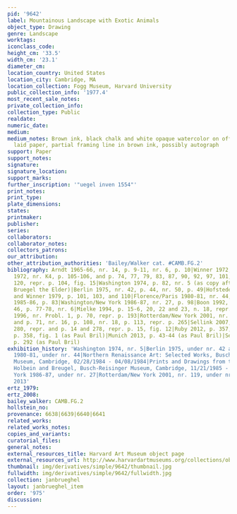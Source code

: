 ```yaml
---
pid: '9642'
label: Mountainous Landscape with Exotic Animals
object_type: Drawing
genre: Landscape
worktags:
iconclass_code:
height_cm: '33.5'
width_cm: '23.1'
diameter_cm:
location_country: United States
location_city: Cambridge, MA
location_collection: Fogg Museum, Harvard University
public_collection_info: '1977.4'
most_recent_sale_notes:
private_collection_info:
collection_type: Public
realdate:
numeric_date:
medium:
medium_notes: Brown ink, black chalk and white opaque watercolor on off-white antique
  laid paper, partial framing line in brown ink, possibly autograph
support: Paper
support_notes:
signature:
signature_location:
support_marks:
further_inscription: '"uegel inven 1554"'
print_notes:
print_type:
plate_dimensions:
states:
printmaker:
publisher:
series:
collaborators:
collaborator_notes:
collectors_patrons:
our_attribution:
other_attribution_authorities: 'Bailey/Walker cat. #CAMB.FG.2'
bibliography: Arndt 1965-66, nr. 14, p. 9-11, nr. 6, p. 10|Winner 1972, p. 141|Arndt
  1972, nr. K4, p. 105-106, and p. 74, 77, 79, 83, 87, 90, 92, 97, 101, 104, 110,
  120, repr. p. 104, fig. 15|Washington 1974, p. 82, nr. 5 (as copy after lost Pieter
  Bruegel the Elder)|Berlin 1975, nr. 42, p. 44, nr. 50, p. 49|Hofstede in Simson
  and Winner 1979, p. 101, 103, and 110|Florence/Paris 1980-81, nr. 44, p. 62-64|Mielke
  1985-86, p. 83|Washington/New York 1986-87, nr. 27, p. 98|Boon 1992, vol. 1, nr.
  46, p. 77-78, nr. 6|Mielke 1994, p. 15-6, 20, 22 and 23, n. 18, repr. fig. 10|Mielke
  1996, nr. Probl. 1, p. 70, repr. p. 193|Rotterdam/New York 2001, nr. 119, p. 264-5,
  and p. 71, nr. 16, p. 108, nr. 18, p. 113, repr. p. 265|Sellink 2007, nr. x11, p.
  280, repr. and p. 14 and 278, repr. p. 15, fig. 12|Ruby 2012, p. 357, 360-63, repr.
  p. 358, fig. 1 (as Paul Bril)|Munich 2013, p. 43-44 (as Paul Bril)|Sellink 2013,
  p. 292 (as Paul Bril)
exhibition_history: 'Washington 1974, nr. 5|Berlin 1975, under nr. 42 and 50|Florence/Paris
  1980-81, under nr. 44|Northern Renaissance Art: Selected Works, Busch-Reisinger
  Museum, Cambridge, 02/28/1984 - 04/08/1984|Prints and Drawings from the Time of
  Holbein and Breugel, Busch-Reisinger Museum, Cambridge, 11/21/1985 - 01/12/1986|Washington/New
  York 1986-87, under nr. 27|Rotterdam/New York 2001, nr. 119, under nr. 16 and 18|Munich
  2013'
ertz_1979:
ertz_2008:
bailey_walker: CAMB.FG.2
hollstein_no:
provenance: 6638|6639|6640|6641
related_works:
related_works_notes:
copies_and_variants:
curatorial_files:
general_notes:
external_resources_title: Harvard Art Museum object page
external_resources_url: http://www.harvardartmuseums.org/collections/object/296001
thumbnail: img/derivatives/simple/9642/thumbnail.jpg
fullwidth: img/derivatives/simple/9642/fullwidth.jpg
collection: janbrueghel
layout: janbrueghel_item
order: '975'
discussion:
---
```

